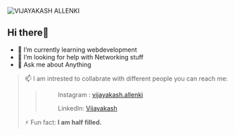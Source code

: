 ![VIJAYAKASH ALLENKI](https://user-images.githubusercontent.com/83111657/129926384-d8a57f4f-6a47-42da-873e-d01f6bda65d7.png)
## Hi there👋


* 🌱 I’m currently learning webdevelopment 
* 🤔 I’m looking for help with Networking stuff
* 💬 Ask me about Anything
> 📫 I am intrested to collabrate with different people you can reach me: 
>> &nbsp; &nbsp; &nbsp; &nbsp; &nbsp;Instagram : [vijayakash.allenki](https://www.instagram.com/vijayakash.allenki/) 
>>
>> &nbsp; &nbsp; &nbsp; &nbsp; &nbsp;LinkedIn: [Vijayakash](https://www.linkedin.com/in/Vijayakash/) 
> 
> ⚡ Fun fact: **I am half filled.**

